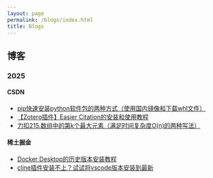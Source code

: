```yaml
---
layout: page
permalink: /blogs/index.html
title: Blogs
---
```


## 博客

<!-- ### 2024

- [22岁，站在人生的交叉路口](https://caihanlin.com/blogs/22yrs)
- [AAAI 2024 温哥华参会实录](https://caihanlin.com/blogs/aaai-24/)
- [24Fall，英国硕士项目申请实录](https://caihanlin.com/blogs/24fall/)

### 2023

- [21岁，何妨吟啸且徐行](https://caihanlin.com/blogs/21yrs)<br>
- [极简风Jekyll个人网站搭建指南](https://caihanlin.com/blogs/web)<br>
- [本科生数学建模竞赛指南](https://caihanlin.com/blogs/team2023)<br>
- [海外暑研申请指南](https://caihanlin.com/blogs/summer-res)<br>

### 2022

- [20岁，宽心且看月中桂](https://caihanlin.com/blogs/20yrs)<br>
- [暂停、暂停、暂停](https://caihanlin.com/blogs/stop/)

### 2021

- [19岁，山高路亦远](https://caihanlin.com/blogs/19yrs)<br>
- [星野学社实习回忆录](https://caihanlin.com/blogs/star) -->

### 2025
#### CSDN
- [pip快速安装python软件包的两种方式（使用国内镜像和下载whl文件）](https://blog.csdn.net/m0_63834575/article/details/145411367?spm=1001.2014.3001.5501)<br>
- [【Zotero插件】Easier Citation的安装和使用教程](https://blog.csdn.net/m0_63834575/article/details/145371500?spm=1001.2014.3001.5501)<br>
- [力扣215.数组中的第k个最大元素（满足时间复杂度O(n)的两种写法）](https://blog.csdn.net/m0_63834575/article/details/145223015?spm=1001.2014.3001.5501)

#### 稀土掘金
- [Docker Desktop的历史版本安装教程](https://juejin.cn/post/7464537695172182043)<br>
- [cline插件安装不上？试试将vscode版本安装到最新](https://juejin.cn/post/7464956894093541386)
<br>

<!-- ## Leave a Message 欢迎留言

<br>

{% include disqus.html %} 

<br> -->

